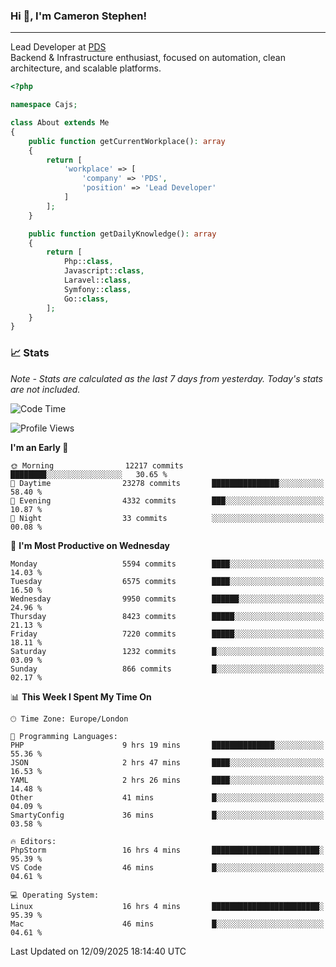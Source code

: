 ### Hi 👋, I'm Cameron Stephen!

---

Lead Developer at [PDS](https://prindatasolutions.co.uk)  
Backend & Infrastructure enthusiast, focused on automation, clean architecture, and scalable platforms.


```php
<?php

namespace Cajs;

class About extends Me
{
    public function getCurrentWorkplace(): array
    {
        return [
            'workplace' => [
                'company' => 'PDS',
                'position' => 'Lead Developer'
            ]
        ];
    }

    public function getDailyKnowledge(): array
    {
        return [
            Php::class,
            Javascript::class,
            Laravel::class,
            Symfony::class,
            Go::class,
        ];
    }
}
```

### 📈 Stats
<p><em>Note - Stats are calculated as the last 7 days from yesterday. Today's stats are not included.</em></p>


<!--START_SECTION:waka-->
![Code Time](http://img.shields.io/badge/Code%20Time-4%2C699%20hrs%205%20mins-blue)

![Profile Views](http://img.shields.io/badge/Profile%20Views-0-blue)

**I'm an Early 🐤** 

```text
🌞 Morning                12217 commits       ████████░░░░░░░░░░░░░░░░░   30.65 % 
🌆 Daytime                23278 commits       ███████████████░░░░░░░░░░   58.40 % 
🌃 Evening                4332 commits        ███░░░░░░░░░░░░░░░░░░░░░░   10.87 % 
🌙 Night                  33 commits          ░░░░░░░░░░░░░░░░░░░░░░░░░   00.08 % 
```
📅 **I'm Most Productive on Wednesday** 

```text
Monday                   5594 commits        ████░░░░░░░░░░░░░░░░░░░░░   14.03 % 
Tuesday                  6575 commits        ████░░░░░░░░░░░░░░░░░░░░░   16.50 % 
Wednesday                9950 commits        ██████░░░░░░░░░░░░░░░░░░░   24.96 % 
Thursday                 8423 commits        █████░░░░░░░░░░░░░░░░░░░░   21.13 % 
Friday                   7220 commits        █████░░░░░░░░░░░░░░░░░░░░   18.11 % 
Saturday                 1232 commits        █░░░░░░░░░░░░░░░░░░░░░░░░   03.09 % 
Sunday                   866 commits         █░░░░░░░░░░░░░░░░░░░░░░░░   02.17 % 
```


📊 **This Week I Spent My Time On** 

```text
🕑︎ Time Zone: Europe/London

💬 Programming Languages: 
PHP                      9 hrs 19 mins       ██████████████░░░░░░░░░░░   55.36 % 
JSON                     2 hrs 47 mins       ████░░░░░░░░░░░░░░░░░░░░░   16.53 % 
YAML                     2 hrs 26 mins       ████░░░░░░░░░░░░░░░░░░░░░   14.48 % 
Other                    41 mins             █░░░░░░░░░░░░░░░░░░░░░░░░   04.09 % 
SmartyConfig             36 mins             █░░░░░░░░░░░░░░░░░░░░░░░░   03.58 % 

🔥 Editors: 
PhpStorm                 16 hrs 4 mins       ████████████████████████░   95.39 % 
VS Code                  46 mins             █░░░░░░░░░░░░░░░░░░░░░░░░   04.61 % 

💻 Operating System: 
Linux                    16 hrs 4 mins       ████████████████████████░   95.39 % 
Mac                      46 mins             █░░░░░░░░░░░░░░░░░░░░░░░░   04.61 % 
```


 Last Updated on 12/09/2025 18:14:40 UTC
<!--END_SECTION:waka-->
